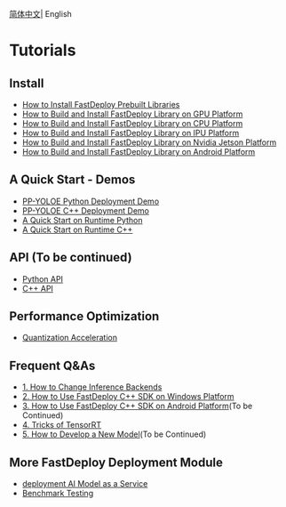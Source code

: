 [简体中文](README_CN.md)| English

# Tutorials

## Install

- [How to Install FastDeploy Prebuilt Libraries](en/build_and_install/download_prebuilt_libraries.md)
- [How to Build and Install FastDeploy Library on GPU Platform](en/build_and_install/gpu.md)
- [How to Build and Install FastDeploy Library on CPU Platform](en/build_and_install/cpu.md)
- [How to Build and Install FastDeploy Library on IPU Platform](en/build_and_install/ipu.md)
- [How to Build and Install FastDeploy Library on  Nvidia Jetson Platform](en/build_and_install/jetson.md)
- [How to Build and Install FastDeploy Library on Android Platform](en/build_and_install/android.md)

## A Quick Start - Demos

- [PP-YOLOE Python Deployment Demo](en/quick_start/models/python.md)
- [PP-YOLOE C++ Deployment Demo](en/quick_start/models/cpp.md)
- [A Quick Start on Runtime Python](en/quick_start/runtime/python.md)
- [A Quick Start on Runtime C++](en/quick_start/runtime/cpp.md)

## API (To be continued)

- [Python API](https://baidu-paddle.github.io/fastdeploy-api/python/html/)
- [C++ API](https://baidu-paddle.github.io/fastdeploy-api/cpp/html/)

## Performance Optimization

- [Quantization Acceleration](en/quantize.md)

## Frequent Q&As

- [1. How to Change Inference Backends](en/faq/how_to_change_backend.md)
- [2. How to Use FastDeploy C++ SDK on Windows Platform](en/faq/use_sdk_on_windows.md)
- [3. How to Use FastDeploy C++ SDK on Android Platform](en/faq/use_sdk_on_android.md)(To be Continued)
- [4. Tricks of TensorRT](en/faq/tensorrt_tricks.md)
- [5. How to Develop a New Model](en/faq/develop_a_new_model.md)(To be Continued)

## More FastDeploy Deployment Module

- [deployment AI Model as a Service](../serving)
- [Benchmark Testing](../benchmark)
